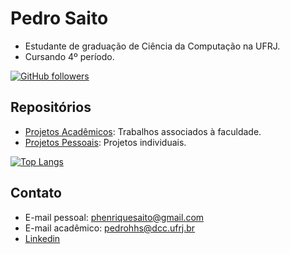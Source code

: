 # Pedro Saito

- Estudante de graduação de Ciência da Computação na UFRJ.
- Cursando 4º período.

[![GitHub followers](https://img.shields.io/github/followers/saitoi?style=social)](https://github.com/saitoi)

## Repositórios

- [Projetos Acadêmicos](https://github.com/saitoi/Faculdade.git): Trabalhos associados à faculdade.
- [Projetos Pessoais](https://github.com/saitoi/Pessoal.git): Projetos individuais.

[![Top Langs](https://github-readme-stats-git-masterrstaa-rickstaa.vercel.app/api/top-langs/?username=saitoi&layout=compact&theme=dark)](https://github.com/anuraghazra/github-readme-stats)


## Contato

- E-mail pessoal: phenriquesaito@gmail.com
- E-mail acadêmico: pedrohhs@dcc.ufrj.br
- [Linkedin](https://www.linkedin.com/in/pedro-saito-419a08247/)
